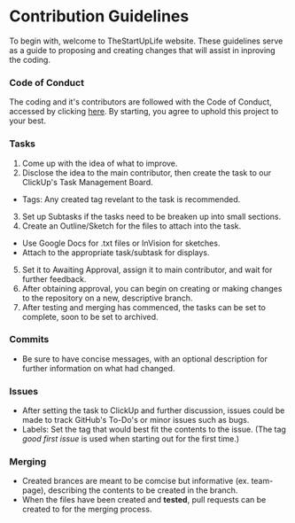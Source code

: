 # Contribution Guidelines
To begin with, welcome to TheStartUpLife website. These guidelines serve as a guide to proposing and creating changes that will assist in 
inproving the coding.

### Code of Conduct
The coding and it's contributors are followed with the Code of Conduct, accessed by clicking [here](CODE_OF_CONDUCT.md). By starting, you agree to uphold this 
project to your best.

### Tasks
1. Come up with the idea of what to improve.
2. Disclose the idea to the main contributor, then create the task to our ClickUp's Task Management Board.
  - Tags: Any created tag revelant to the task is recommended.
3. Set up Subtasks if the tasks need to be breaken up into small sections.
4. Create an Outline/Sketch for the files to attach into the task.
  - Use Google Docs for .txt files or InVision for sketches.
  - Attach to the appropriate task/subtask for displays.
5. Set it to Awaiting Approval, assign it to main contributor, and wait for further feedback.
6. After obtaining approval, you can begin on creating or making changes to the repository on a new, descriptive branch.
7. After testing and merging has commenced, the tasks can be set to complete, soon to be set to archived.

### Commits
- Be sure to have concise messages, with an optional description for further information on what had changed.

### Issues
- After setting the task to ClickUp and further discussion, issues could be made to track GitHub's To-Do's or minor issues such as bugs. 
- Labels: Set the tag that would best fit the contents to the issue. (The tag _good first issue_ is used when starting out for the first time.)

### Merging
- Created brances are meant to be comcise but informative (ex. team-page), describing the contents to be created in the branch.
- When the files have been created and **tested**, pull requests can be created to for the merging process.
